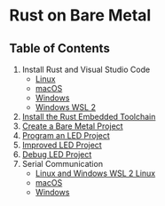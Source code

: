 # Rust on Bare Metal

## Table of Contents

1. Install Rust and Visual Studio Code
    - [Linux](./01_INSTALL_RUST_VSCODE.md#linux)
    - [macOS](./01_INSTALL_RUST_VSCODE.md#macos)
    - [Windows](./01_INSTALL_RUST_VSCODE.md#windows)
    - [Windows WSL 2](./01_INSTALL_RUST_VSCODE.md#windows-wsl-2)
1. [Install the Rust Embedded Toolchain](./02_INSTALL_BARE_METAL_TOOLS.md)
1. [Create a Bare Metal Project](./03_CREATE_BARE_METAL_PROJECT.md)
1. [Program an LED Project](./04_PROGRAM_LED_PROJECT.md)
1. [Improved LED Project](./05_IMPROVED_LED_PROJECT.md)
1. [Debug LED Project](./06_DEBUG_LED_PROJECT.md)
1. Serial Communication
    - [Linux and Windows WSL 2 Linux](./08_LINUX_AND_WSL2_SERIAL_COMM_TOOL.md)
    - [macOS](./09_MACOS_SERIAL_COMM_TOOL.md)
    - [Windows](./07_WINDOWS_SERIAL_COMM_TOOL.md)